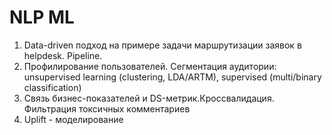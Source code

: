 # NLP ML
1. Data-driven подход на примере задачи маршрутизации заявок в helpdesk. Pipeline.
2. Профилирование пользователей. Сегментация аудитории: unsupervised learning (clustering, LDA/ARTM), supervised (multi/binary classification)
3. Связь бизнес-показателей и DS-метрик.Кроссвалидация. Фильтрация токсичных комментариев
4. Uplift - моделирование
